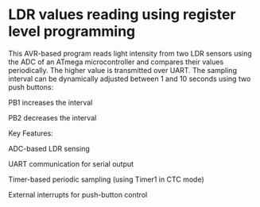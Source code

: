 # LDR values reading using register level programming
 This AVR-based program reads light intensity from two LDR sensors using the ADC of an ATmega microcontroller and compares their values periodically. The higher value is transmitted over UART. The sampling interval can be dynamically adjusted between 1 and 10 seconds using two push buttons:

PB1 increases the interval

PB2 decreases the interval

Key Features:

ADC-based LDR sensing

UART communication for serial output

Timer-based periodic sampling (using Timer1 in CTC mode)

External interrupts for push-button control
